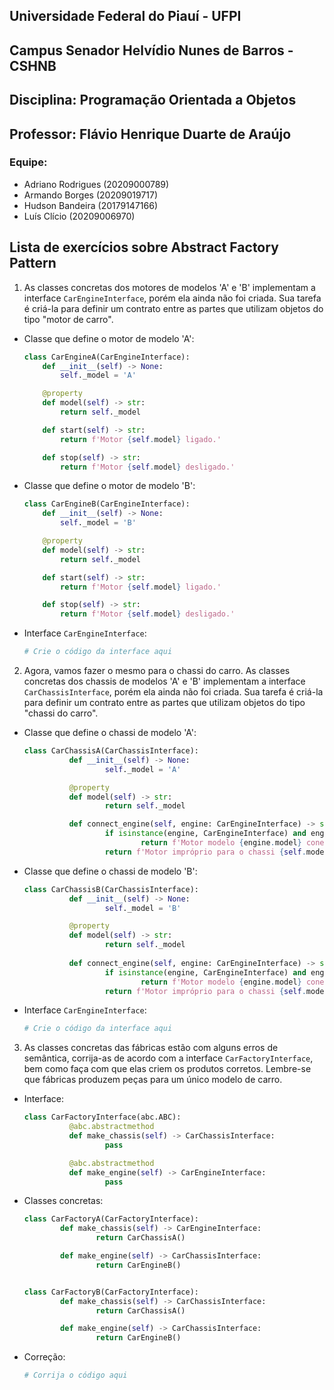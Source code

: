 ## Universidade Federal do Piauí - UFPI

## Campus Senador Helvídio Nunes de Barros - CSHNB

## Disciplina: Programação Orientada a Objetos

## Professor: Flávio Henrique Duarte de Araújo

### Equipe:

- Adriano Rodrigues (20209000789)
- Armando Borges (20209019717)
- Hudson Bandeira (20179147166)
- Luís Clício (20209006970)

## Lista de exercícios sobre **Abstract Factory Pattern**

1. As classes concretas dos motores de modelos 'A' e 'B' implementam a interface
   `CarEngineInterface`, porém ela ainda não foi criada. Sua tarefa é criá-la para
   definir um contrato entre as partes que utilizam objetos do tipo "motor de carro".

- Classe que define o motor de modelo 'A':

  ```python
  class CarEngineA(CarEngineInterface):
      def __init__(self) -> None:
          self._model = 'A'

      @property
      def model(self) -> str:
          return self._model

      def start(self) -> str:
          return f'Motor {self.model} ligado.'

      def stop(self) -> str:
          return f'Motor {self.model} desligado.'
  ```

- Classe que define o motor de modelo 'B':

  ```python
  class CarEngineB(CarEngineInterface):
      def __init__(self) -> None:
          self._model = 'B'

      @property
      def model(self) -> str:
          return self._model

      def start(self) -> str:
          return f'Motor {self.model} ligado.'

      def stop(self) -> str:
          return f'Motor {self.model} desligado.'
  ```

- Interface `CarEngineInterface`:

  ```python
  # Crie o código da interface aqui
  ```

2. Agora, vamos fazer o mesmo para o chassi do carro. As classes concretas dos chassis
  de modelos 'A' e 'B' implementam a interface `CarChassisInterface`, porém ela ainda 
  não foi criada. Sua tarefa é criá-la para definir um contrato entre as partes que 
  utilizam objetos do tipo "chassi do carro".

- Classe que define o chassi de modelo 'A':

  ```python
  class CarChassisA(CarChassisInterface):
			def __init__(self) -> None:
					self._model = 'A'

			@property
			def model(self) -> str:
					return self._model

			def connect_engine(self, engine: CarEngineInterface) -> str:
					if isinstance(engine, CarEngineInterface) and engine.model == self.model:
							return f'Motor modelo {engine.model} conectado ao chassi {self.model}.'
					return f'Motor impróprio para o chassi {self.model}.'  
  ```

- Classe que define o chassi de modelo 'B':
  
  ```python
  class CarChassisB(CarChassisInterface):
			def __init__(self) -> None:
					self._model = 'B'

			@property
			def model(self) -> str:
					return self._model
			
			def connect_engine(self, engine: CarEngineInterface) -> str:
					if isinstance(engine, CarEngineInterface) and engine.model == self.model:
							return f'Motor modelo {engine.model} conectado ao chassi {self.model}.'
					return f'Motor impróprio para o chassi {self.model}.'
    ```
    
- Interface `CarEngineInterface`:

  ```python
  # Crie o código da interface aqui
  ```

3. As classes concretas das fábricas estão com alguns erros de semântica, corrija-as
   de acordo com a interface `CarFactoryInterface`, bem como faça com que elas
	 criem os produtos corretos. Lembre-se que fábricas produzem peças para um único
	 modelo de carro.
   
- Interface:
  
  ```python
  class CarFactoryInterface(abc.ABC):
			@abc.abstractmethod
			def make_chassis(self) -> CarChassisInterface:
					pass

			@abc.abstractmethod
			def make_engine(self) -> CarEngineInterface:
					pass
  ```

- Classes concretas:

	```python
  class CarFactoryA(CarFactoryInterface):
			def make_chassis(self) -> CarEngineInterface:
					return CarChassisA()

			def make_engine(self) -> CarChassisInterface:
					return CarEngineB()


	class CarFactoryB(CarFactoryInterface):
			def make_chassis(self) -> CarChassisInterface:
					return CarChassisA()

			def make_engine(self) -> CarChassisInterface:
					return CarEngineB()
  ```

- Correção:

  ```python
  # Corrija o código aqui
  ```
